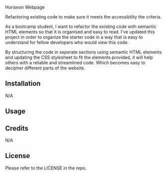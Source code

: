 Horiseon Webpage

Refactoring existing code to make sure it meets the accessibility the criteria.

As a bootcamp student, I want to refactor the existing code with semantic HTML elements so that it is organised and easy to read.
I've updated this project in order to organize the starter code in a way that is easy to understand for fellow developers who would view this code. 

By structuring the code in seperate sections using semantic HTML elements and updating the CSS stylesheet to fit the elements provided, it will help others with a reliable and streamlined code. Which becomes easy to decipher different parts of the website. 

## Installation
N/A

## Usage

## Credits
N/A

## License
Please refer to the LICENSE in the repo.
